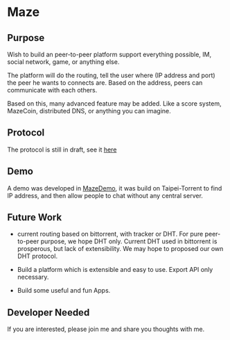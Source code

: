 Maze
======


Purpose
-------

Wish to build an peer-to-peer platform support everything possible, 
IM, social network, game, or anything else.

The platform will do the routing, tell the user where (IP address and
port) the peer he wants to connects are. Based on the address, peers 
can communicate with each others.

Based on this, many advanced feature may be added. Like a score system, 
MazeCoin, distributed DNS, or anything you can imagine.

Protocol
---
The protocol is still in draft, see it [here](https://github.com/lishaodong/Maze/blob/master/protocol/protocol.md)

Demo
----

A demo was developed in [MazeDemo](http://github.com/lishaodong/MazeDemo), it
 was build on Taipei-Torrent to find IP address, and then allow people to chat
 without any central server.

Future Work
-----------
+ current routing based on bittorrent, with tracker or DHT. For pure
peer-to-peer purpose, we hope DHT only. Current DHT used in bittorrent
is prosperous, but lack of extensibility. We may hope to proposed our 
own DHT protocol.

+ Build a platform which is extensible and easy to use. Export API only necessary.

+ Build some useful and fun Apps.

Developer Needed
----------------
If you are interested, please join me and
share you thoughts with me.

